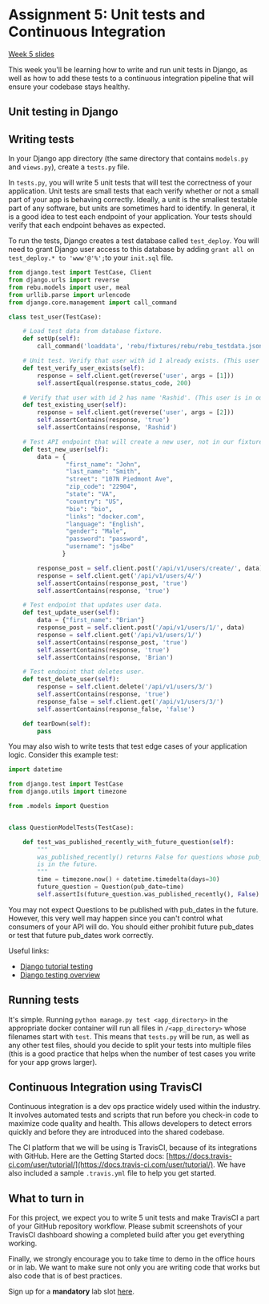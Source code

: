 Assignment 5: Unit tests and Continuous Integration
========

[Week 5 slides](https://docs.google.com/presentation/d/1Ifrnjn7lQRDCmycdPIRFsGi7QckuuqXb_my4TQA0LbU/edit?usp=sharing)

This week you'll be learning how to write and run unit tests in Django, as well as how to add these tests to a continuous integration pipeline that will ensure your codebase stays healthy.

Unit testing in Django
----

## Writing tests

In your Django app directory (the same directory that contains `models.py` and `views.py`), create a `tests.py` file.

In `tests.py`, you will write 5 unit tests that will test the correctness of your application. Unit tests are small tests that each verify whether or not a small part of your app is behaving correctly. Ideally, a unit is the smallest testable part of any software, but units are sometimes hard to identify. In general, it is a good idea to test each endpoint of your application. Your tests should verify that each endpoint behaves as expected.

To run the tests, Django creates a test database called `test_deploy`. You will need to grant Django user access to this database by adding `grant all on test_deploy.* to 'www'@'%';`to your `init.sql` file.

```python
from django.test import TestCase, Client
from django.urls import reverse
from rebu.models import user, meal
from urllib.parse import urlencode
from django.core.management import call_command

class test_user(TestCase):

    # Load test data from database fixture.
    def setUp(self):
        call_command('loaddata', 'rebu/fixtures/rebu/rebu_testdata.json', verbosity = 0)

    # Unit test. Verify that user with id 1 already exists. (This user is in our fixture data.)
    def test_verify_user_exists(self):
        response = self.client.get(reverse('user', args = [1]))
        self.assertEqual(response.status_code, 200)

    # Verify that user with id 2 has name 'Rashid'. (This user is in our fixture data.)
    def test_existing_user(self):
        response = self.client.get(reverse('user', args = [2]))
        self.assertContains(response, 'true')
        self.assertContains(response, 'Rashid')

    # Test API endpoint that will create a new user, not in our fixture data.
    def test_new_user(self):
        data = {
                "first_name": "John",
                "last_name": "Smith",
                "street": "107N Piedmont Ave",
                "zip_code": "22904",
                "state": "VA",
                "country": "US",
                "bio": "bio",
                "links": "docker.com",
                "language": "English",
                "gender": "Male",
                "password": "password",
                "username": "js4be"
               }

        response_post = self.client.post('/api/v1/users/create/', data)
        response = self.client.get('/api/v1/users/4/')
        self.assertContains(response_post, 'true')
        self.assertContains(response, 'true')

    # Test endpoint that updates user data.
    def test_update_user(self):
        data = {"first_name": "Brian"}
        response_post = self.client.post('/api/v1/users/1/', data)
        response = self.client.get('/api/v1/users/1/')
        self.assertContains(response_post, 'true')
        self.assertContains(response, 'true')
        self.assertContains(response, 'Brian')

    # Test endpoint that deletes user.
    def test_delete_user(self):
        response = self.client.delete('/api/v1/users/3/')
        self.assertContains(response, 'true')
        response_false = self.client.get('/api/v1/users/3/')
        self.assertContains(response_false, 'false')

    def tearDown(self):
        pass
```

You may also wish to write tests that test edge cases of your application logic. Consider this example test:

```python
import datetime

from django.test import TestCase
from django.utils import timezone

from .models import Question


class QuestionModelTests(TestCase):

    def test_was_published_recently_with_future_question(self):
        """
        was_published_recently() returns False for questions whose pub_date
        is in the future.
        """
        time = timezone.now() + datetime.timedelta(days=30)
        future_question = Question(pub_date=time)
        self.assertIs(future_question.was_published_recently(), False)
```

You may not expect Questions to be published with pub_dates in the future. However, this very well may happen since you can't control what consumers of your API will do. You should either prohibit future pub_dates or test that future pub_dates work correctly.

Useful links:
- [Django tutorial testing](https://docs.djangoproject.com/en/2.2/intro/tutorial05/)
- [Django testing overview](https://docs.djangoproject.com/en/2.2/topics/testing/overview/)

## Running tests

It's simple. Running `python manage.py test <app_directory>` in the appropriate docker container will run all files in `/<app_directory>` whose filenames start with `test`. This means that `tests.py` will be run, as well as any other test files, should you decide to split your tests into multiple files (this is a good practice that helps when the number of test cases you write for your app grows larger).

Continuous Integration using TravisCI
----
Continuous integration is a dev ops practice widely used within the industry. It involves automated tests and scripts that run before you check-in code to maximize code quality and health. This allows developers to detect errors quickly and before they are introduced into the shared codebase.

The CI platform that we will be using is TravisCI, because of its integrations with GitHub. Here are the Getting Started docs: [https://docs.travis-ci.com/user/tutorial/](https://docs.travis-ci.com/user/tutorial/). We have also included a sample `.travis.yml` file to help you get started. 


What to turn in
---------------

For this project, we expect you to write 5 unit tests and make TravisCI a part of your GitHub repository workflow. Please submit screenshots of your TravisCI dashboard showing a completed build after you get everything working.

Finally, we strongly encourage you to take time to demo in the office hours or in lab. We want to make sure not only you are writing code that works but also code that is of best practices.

Sign up for a **mandatory** lab slot [here](https://docs.google.com/spreadsheets/d/1vb1KS5Q0Rd_UE0AbtWnPzjn1iLx6vhwDEuPLy_rFGeQ/edit#gid=0).
